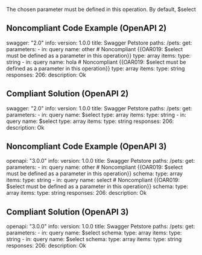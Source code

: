 The chosen parameter must be defined in this operation. By default, $select

Noncompliant Code Example (OpenAPI 2)
-------------------------------------

  swagger: "2.0"
  info:
    version: 1.0.0
    title: Swagger Petstore
  paths:
    /pets:
      get:
        parameters: 
          - in: query
            name: other \# Noncompliant {{OAR019: $select must be defined as a parameter in this operation}}
            type: array
            items:
              type: string
          - in: query
            name: hola \# Noncompliant {{OAR019: $select must be defined as a parameter in this operation}}
            type: array
            items:
              type: string
        responses:
          206:
            description: Ok

Compliant Solution (OpenAPI 2)
------------------------------

  swagger: "2.0"
  info:
    version: 1.0.0
    title: Swagger Petstore
  paths:
    /pets:
      get:
        parameters:
          - in: query
            name: $select
            type: array
            items:
              type: string
          - in: query
            name: $select
            type: array
            items:
              type: string
        responses:
          206:
            description: Ok

Noncompliant Code Example (OpenAPI 3)
-------------------------------------

  openapi: "3.0.0"
  info:
    version: 1.0.0
    title: Swagger Petstore
  paths:
    /pets:
      get:
        parameters: 
          - in: query
            name: other \# Noncompliant {{OAR019: $select must be defined as a parameter in this operation}}
            schema:
              type: array
              items:
                type: string
          - in: query
            name: select \# Noncompliant {{OAR019: $select must be defined as a parameter in this operation}}
            schema:
              type: array
              items:
                type: string
        responses:
          206:
            description: Ok

Compliant Solution (OpenAPI 3)
------------------------------

  openapi: "3.0.0"
  info:
    version: 1.0.0
    title: Swagger Petstore
  paths:
    /pets:
      get:
        parameters:
          - in: query
            name: $select
            schema:
              type: array
              items:
                type: string
          - in: query
            name: $select
            schema:
              type: array
              items:
                type: string
        responses:
          206:
            description: Ok
